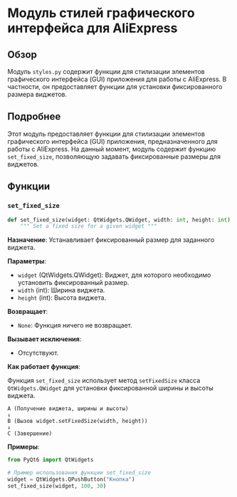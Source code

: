 # Модуль стилей графического интерфейса для AliExpress
## Обзор

Модуль `styles.py` содержит функции для стилизации элементов графического интерфейса (GUI) приложения для работы с AliExpress. В частности, он предоставляет функции для установки фиксированного размера виджетов.

## Подробнее

Этот модуль предоставляет функции для стилизации элементов графического интерфейса (GUI) приложения, предназначенного для работы с AliExpress. На данный момент, модуль содержит функцию `set_fixed_size`, позволяющую задавать фиксированные размеры для виджетов.

## Функции

### `set_fixed_size`

```python
def set_fixed_size(widget: QtWidgets.QWidget, width: int, height: int):
    """ Set a fixed size for a given widget """
```

**Назначение**: Устанавливает фиксированный размер для заданного виджета.

**Параметры**:

- `widget` (QtWidgets.QWidget): Виджет, для которого необходимо установить фиксированный размер.
- `width` (int): Ширина виджета.
- `height` (int): Высота виджета.

**Возвращает**:

- `None`: Функция ничего не возвращает.

**Вызывает исключения**:

- Отсутствуют.

**Как работает функция**:

Функция `set_fixed_size` использует метод `setFixedSize` класса `QtWidgets.QWidget` для установки фиксированной ширины и высоты виджета.

```
A (Получение виджета, ширины и высоты)
↓
B (Вызов widget.setFixedSize(width, height))
↓
C (Завершение)
```

**Примеры**:

```python
from PyQt6 import QtWidgets

# Пример использования функции set_fixed_size
widget = QtWidgets.QPushButton("Кнопка")
set_fixed_size(widget, 100, 30)